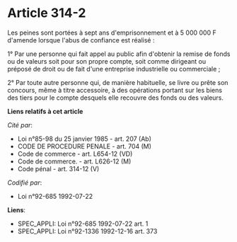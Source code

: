 # Article 314-2

Les peines sont portées à sept ans d'emprisonnement et à 5 000 000 F d'amende lorsque l'abus de confiance est réalisé :

1° Par une personne qui fait appel au public afin d'obtenir la remise de fonds ou de valeurs soit pour son propre compte,
soit comme dirigeant ou préposé de droit ou de fait d'une entreprise industrielle ou commerciale ;

2° Par toute autre personne qui, de manière habituelle, se livre ou prête son concours, même à titre accessoire, à des
opérations portant sur les biens des tiers pour le compte desquels elle recouvre des fonds ou des valeurs.

**Liens relatifs à cet article**

_Cité par_:

  - Loi n°85-98 du 25 janvier 1985 - art. 207 (Ab)
  - CODE DE PROCEDURE PENALE - art. 704 (M)
  - Code de commerce - art. L654-12 (VD)
  - Code de commerce. - art. L626-12 (M)
  - Code pénal - art. 314-12 (V)

_Codifié par_:

  - Loi n°92-685 1992-07-22

**Liens**:

  - SPEC_APPLI: Loi n°92-685 1992-07-22 art. 1
  - SPEC_APPLI: Loi n°92-1336 1992-12-16 art. 373
